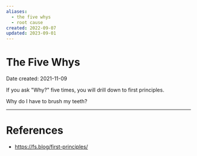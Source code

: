 ```yaml
---
aliases:
  - the five whys
  - root cause
created: 2022-09-07
updated: 2023-09-01
---
```


# The Five Whys
Date created: 2021-11-09

If you ask "Why?" five times, you will drill down to first principles.

Why do I have to brush my teeth?


---
# References
* https://fs.blog/first-principles/